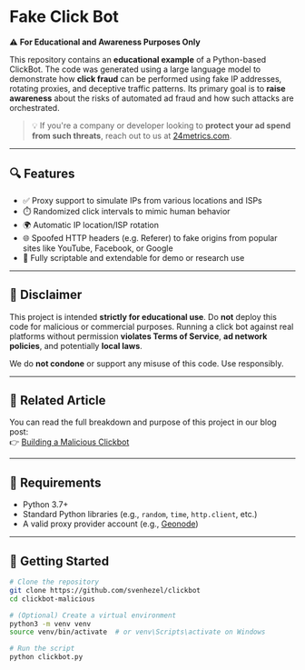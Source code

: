 # Fake Click Bot

⚠️ **For Educational and Awareness Purposes Only**

This repository contains an **educational example** of a Python-based ClickBot. The code was generated using a large language model to demonstrate how **click fraud** can be performed using fake IP addresses, rotating proxies, and deceptive traffic patterns. Its primary goal is to **raise awareness** about the risks of automated ad fraud and how such attacks are orchestrated.

> 💡 If you're a company or developer looking to **protect your ad spend from such threats**, reach out to us at [24metrics.com](https://24metrics.com).

---

## 🔍 Features

- ✅ Proxy support to simulate IPs from various locations and ISPs
- ⏱️ Randomized click intervals to mimic human behavior
- 🌍 Automatic IP location/ISP rotation
- 🌐 Spoofed HTTP headers (e.g. Referer) to fake origins from popular sites like YouTube, Facebook, or Google
- 🧪 Fully scriptable and extendable for demo or research use

---

## 🚨 Disclaimer

This project is intended **strictly for educational use**. Do **not** deploy this code for malicious or commercial purposes. Running a click bot against real platforms without permission **violates Terms of Service**, **ad network policies**, and potentially **local laws**.

We do **not condone** or support any misuse of this code. Use responsibly.

---

## 📖 Related Article

You can read the full breakdown and purpose of this project in our blog post:  
👉 [Building a Malicious Clickbot](https://24metrics.com/blog/building_a_malicious_clickbot)

---

## 🧰 Requirements

- Python 3.7+
- Standard Python libraries (e.g., `random`, `time`, `http.client`, etc.)
- A valid proxy provider account (e.g., [Geonode](https://geonode.com))

---

## 🚀 Getting Started

```bash
# Clone the repository
git clone https://github.com/svenhezel/clickbot
cd clickbot-malicious

# (Optional) Create a virtual environment
python3 -m venv venv
source venv/bin/activate  # or venv\Scripts\activate on Windows

# Run the script
python clickbot.py
